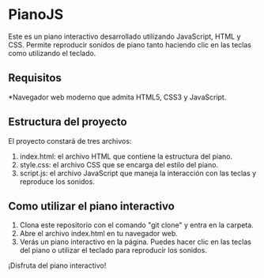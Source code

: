 # PianoJS
Este es un piano interactivo desarrollado utilizando JavaScript, HTML y CSS. Permite reproducir sonidos de piano tanto haciendo clic en las teclas como utilizando el teclado.

## Requisitos

*Navegador web moderno que admita HTML5, CSS3 y JavaScript.

## Estructura del proyecto

El proyecto constará de tres archivos:

1. index.html: el archivo HTML que contiene la estructura del piano.
2. style.css: el archivo CSS que se encarga del estilo del piano.
3. script.js: el archivo JavaScript que maneja la interacción con las teclas y reproduce los sonidos.

## Como utilizar el piano interactivo

1. Clona este repositorio con el comando "git clone" y entra en la carpeta.
2. Abre el archivo index.html en tu navegador web.
3. Verás un piano interactivo en la página. Puedes hacer clic en las teclas del piano o utilizar el teclado para reproducir los sonidos.

¡Disfruta del piano interactivo!
